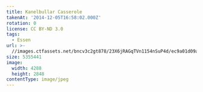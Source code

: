 ```yaml
---
title: Kanelbullar Casserole
takenAt: '2014-12-05T16:58:02.000Z'
rotation: 0
license: CC BY-ND 3.0
tags:
  - Essen
url: >-
  //images.ctfassets.net/bncv3c2gt878/23X6jRAGqTVn1154nSuP4d/ec9a01d09a57f01ecf879ea6ae65fc84/kanelbullar-casserole_15953286755_o
size: 5355441
image:
  width: 4288
  height: 2848
contentType: image/jpeg
---
```


